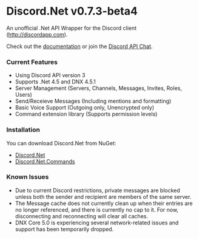 # Discord.Net v0.7.3-beta4
An unofficial .Net API Wrapper for the Discord client (http://discordapp.com).

Check out the [documentation](https://discordnet.readthedocs.org/en/latest/) or join the [Discord API Chat](https://discord.gg/0SBTUU1wZTVjAMPx).

### Current Features
- Using Discord API version 3
- Supports .Net 4.5 and DNX 4.5.1
- Server Management (Servers, Channels, Messages, Invites, Roles, Users)
- Send/Receieve Messages (Including mentions and formatting)
- Basic Voice Support (Outgoing only, Unencrypted only)
- Command extension library (Supports permission levels)

### Installation
You can download Discord.Net from NuGet:
- [Discord.Net](https://www.nuget.org/packages/Discord.Net/)
- [Discord.Net.Commands](https://www.nuget.org/packages/Discord.Net.Commands/)

### Known Issues
- Due to current Discord restrictions, private messages are blocked unless both the sender and recipient are members of the same server.
- The Message cache does not currently clean up when their entries are no longer referenced, and there is currently no cap to it. For now, disconnecting and reconnecting will clear all caches.
- DNX Core 5.0 is experiencing several network-related issues and support has been temporarily dropped.

